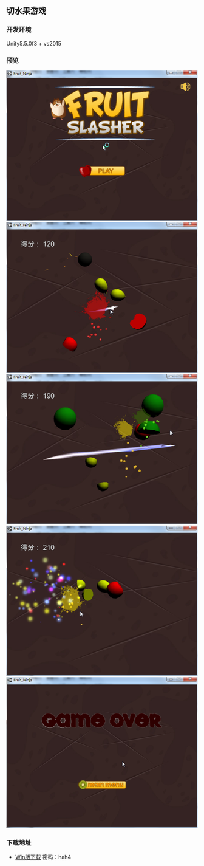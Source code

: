 ## 切水果游戏  

### 开发环境  
Unity5.5.0f3 + vs2015  

### 预览  
![](./Previews/1.png)  
![](./Previews/2.png)  
![](./Previews/3.png)  
![](./Previews/4.png)  
![](./Previews/5.png)  
### 下载地址  
* [Win版下载](http://pan.baidu.com/s/1bo1JybX) 密码：hah4
